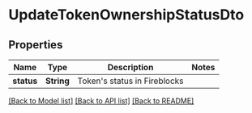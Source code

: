 # UpdateTokenOwnershipStatusDto

## Properties

Name | Type | Description | Notes
------------ | ------------- | ------------- | -------------
**status** | **String** | Token's status in Fireblocks | 

[[Back to Model list]](../README.md#documentation-for-models) [[Back to API list]](../README.md#documentation-for-api-endpoints) [[Back to README]](../README.md)


